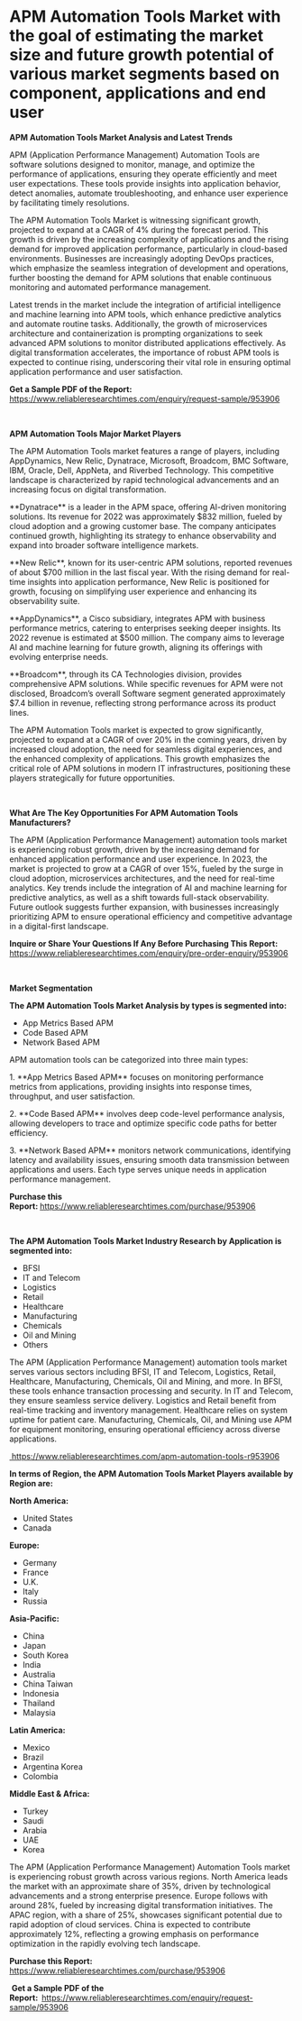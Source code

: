 <p><h1>APM Automation Tools Market with the goal of estimating the market size and future growth potential of various market segments based on component, applications and end user</h1></p><p><strong>APM Automation Tools Market Analysis and Latest Trends</strong></p>
<p><p>APM (Application Performance Management) Automation Tools are software solutions designed to monitor, manage, and optimize the performance of applications, ensuring they operate efficiently and meet user expectations. These tools provide insights into application behavior, detect anomalies, automate troubleshooting, and enhance user experience by facilitating timely resolutions.</p><p>The APM Automation Tools Market is witnessing significant growth, projected to expand at a CAGR of 4% during the forecast period. This growth is driven by the increasing complexity of applications and the rising demand for improved application performance, particularly in cloud-based environments. Businesses are increasingly adopting DevOps practices, which emphasize the seamless integration of development and operations, further boosting the demand for APM solutions that enable continuous monitoring and automated performance management.</p><p>Latest trends in the market include the integration of artificial intelligence and machine learning into APM tools, which enhance predictive analytics and automate routine tasks. Additionally, the growth of microservices architecture and containerization is prompting organizations to seek advanced APM solutions to monitor distributed applications effectively. As digital transformation accelerates, the importance of robust APM tools is expected to continue rising, underscoring their vital role in ensuring optimal application performance and user satisfaction.</p></p>
<p><strong>Get a Sample PDF of the Report:&nbsp;</strong> <a href="https://www.reliableresearchtimes.com/enquiry/request-sample/953906?utm_campaign=3169&utm_medium=2&utm_source=Github&utm_content=ia&utm_term=18042025&utm_id=apm-automation-tools">https://www.reliableresearchtimes.com/enquiry/request-sample/953906</a></p>
<p>&nbsp;</p>
<p><strong>APM Automation Tools Major Market Players</strong></p>
<p><p>The APM Automation Tools market features a range of players, including AppDynamics, New Relic, Dynatrace, Microsoft, Broadcom, BMC Software, IBM, Oracle, Dell, AppNeta, and Riverbed Technology. This competitive landscape is characterized by rapid technological advancements and an increasing focus on digital transformation.</p><p>**Dynatrace** is a leader in the APM space, offering AI-driven monitoring solutions. Its revenue for 2022 was approximately $832 million, fueled by cloud adoption and a growing customer base. The company anticipates continued growth, highlighting its strategy to enhance observability and expand into broader software intelligence markets.</p><p>**New Relic**, known for its user-centric APM solutions, reported revenues of about $700 million in the last fiscal year. With the rising demand for real-time insights into application performance, New Relic is positioned for growth, focusing on simplifying user experience and enhancing its observability suite.</p><p>**AppDynamics**, a Cisco subsidiary, integrates APM with business performance metrics, catering to enterprises seeking deeper insights. Its 2022 revenue is estimated at $500 million. The company aims to leverage AI and machine learning for future growth, aligning its offerings with evolving enterprise needs.</p><p>**Broadcom**, through its CA Technologies division, provides comprehensive APM solutions. While specific revenues for APM were not disclosed, Broadcom’s overall Software segment generated approximately $7.4 billion in revenue, reflecting strong performance across its product lines.</p><p>The APM Automation Tools market is expected to grow significantly, projected to expand at a CAGR of over 20% in the coming years, driven by increased cloud adoption, the need for seamless digital experiences, and the enhanced complexity of applications. This growth emphasizes the critical role of APM solutions in modern IT infrastructures, positioning these players strategically for future opportunities.</p></p>
<p>&nbsp;</p>
<p><strong>What Are The Key Opportunities For APM Automation Tools Manufacturers?</strong></p>
<p><p>The APM (Application Performance Management) automation tools market is experiencing robust growth, driven by the increasing demand for enhanced application performance and user experience. In 2023, the market is projected to grow at a CAGR of over 15%, fueled by the surge in cloud adoption, microservices architectures, and the need for real-time analytics. Key trends include the integration of AI and machine learning for predictive analytics, as well as a shift towards full-stack observability. Future outlook suggests further expansion, with businesses increasingly prioritizing APM to ensure operational efficiency and competitive advantage in a digital-first landscape.</p></p>
<p><strong>Inquire or Share Your Questions If Any Before Purchasing This Report:</strong> <a href="https://www.reliableresearchtimes.com/enquiry/pre-order-enquiry/953906?utm_campaign=3169&utm_medium=2&utm_source=Github&utm_content=ia&utm_term=18042025&utm_id=apm-automation-tools">https://www.reliableresearchtimes.com/enquiry/pre-order-enquiry/953906</a></p>
<p>&nbsp;</p>
<p><strong>Market Segmentation</strong></p>
<p><strong>The APM Automation Tools Market Analysis by types is segmented into:</strong></p>
<p><ul><li>App Metrics Based APM</li><li>Code Based APM</li><li>Network Based APM</li></ul></p>
<p><p>APM automation tools can be categorized into three main types: </p><p>1. **App Metrics Based APM** focuses on monitoring performance metrics from applications, providing insights into response times, throughput, and user satisfaction.</p><p>2. **Code Based APM** involves deep code-level performance analysis, allowing developers to trace and optimize specific code paths for better efficiency.</p><p>3. **Network Based APM** monitors network communications, identifying latency and availability issues, ensuring smooth data transmission between applications and users. Each type serves unique needs in application performance management.</p></p>
<p><strong>Purchase this Report:&nbsp;</strong><a href="https://www.reliableresearchtimes.com/purchase/953906?utm_campaign=3169&utm_medium=2&utm_source=Github&utm_content=ia&utm_term=18042025&utm_id=apm-automation-tools">https://www.reliableresearchtimes.com/purchase/953906</a></p>
<p>&nbsp;</p>
<p><strong>The APM Automation Tools Market Industry Research by Application is segmented into:</strong></p>
<p><ul><li>BFSI</li><li>IT and Telecom</li><li>Logistics</li><li>Retail</li><li>Healthcare</li><li>Manufacturing</li><li>Chemicals</li><li>Oil and Mining</li><li>Others</li></ul></p>
<p><p>The APM (Application Performance Management) automation tools market serves various sectors including BFSI, IT and Telecom, Logistics, Retail, Healthcare, Manufacturing, Chemicals, Oil and Mining, and more. In BFSI, these tools enhance transaction processing and security. In IT and Telecom, they ensure seamless service delivery. Logistics and Retail benefit from real-time tracking and inventory management. Healthcare relies on system uptime for patient care. Manufacturing, Chemicals, Oil, and Mining use APM for equipment monitoring, ensuring operational efficiency across diverse applications.</p></p>
<p><a href="https://www.reliableresearchtimes.com/apm-automation-tools-r953906?utm_campaign=3169&utm_medium=2&utm_source=Github&utm_content=ia&utm_term=18042025&utm_id=apm-automation-tools">&nbsp;https://www.reliableresearchtimes.com/apm-automation-tools-r953906</a></p>
<p><strong>In terms of Region, the APM Automation Tools Market Players available by Region are:</strong></p>
<p>
    <p> <strong> North America: </strong>
        <ul>
            <li>United States</li>
            <li>Canada</li>
        </ul>
        </p> 
    <p> <strong> Europe: </strong>
        <ul>
            <li>Germany</li>
            <li>France</li>
            <li>U.K.</li>
            <li>Italy</li>
            <li>Russia</li>
        </ul>
        </p> 
    <p> <strong> Asia-Pacific: </strong>
        <ul>
            <li>China</li>
            <li>Japan</li>
            <li>South Korea</li>
            <li>India</li>
            <li>Australia</li>
            <li>China Taiwan</li>
            <li>Indonesia</li>
            <li>Thailand</li>
            <li>Malaysia</li>
        </ul>
        </p> 
    <p> <strong> Latin America: </strong>
        <ul>
            <li>Mexico</li>
            <li>Brazil</li>
            <li>Argentina Korea</li>
            <li>Colombia</li>
        </ul>
        </p> 
    <p> <strong> Middle East & Africa: </strong>
        <ul>
            <li>Turkey</li>
            <li>Saudi</li>
            <li>Arabia</li>
            <li>UAE</li>
            <li>Korea</li>
        </ul>
    </p>
    </p>
<p><p>The APM (Application Performance Management) Automation Tools market is experiencing robust growth across various regions. North America leads the market with an approximate share of 35%, driven by technological advancements and a strong enterprise presence. Europe follows with around 28%, fueled by increasing digital transformation initiatives. The APAC region, with a share of 25%, showcases significant potential due to rapid adoption of cloud services. China is expected to contribute approximately 12%, reflecting a growing emphasis on performance optimization in the rapidly evolving tech landscape.</p></p>
<p><strong>Purchase this Report: </strong><a href="https://www.reliableresearchtimes.com/purchase/953906?utm_campaign=3169&utm_medium=2&utm_source=Github&utm_content=ia&utm_term=18042025&utm_id=apm-automation-tools">https://www.reliableresearchtimes.com/purchase/953906</a></p>
<p>&nbsp;<strong>Get a Sample PDF of the Report:&nbsp;&nbsp;</strong><a href="https://www.reliableresearchtimes.com/enquiry/request-sample/953906?utm_campaign=3169&utm_medium=2&utm_source=Github&utm_content=ia&utm_term=18042025&utm_id=apm-automation-tools">https://www.reliableresearchtimes.com/enquiry/request-sample/953906</a></p>
<p><strong></strong></p>
<p><p></p><p></p><p></p></p>
